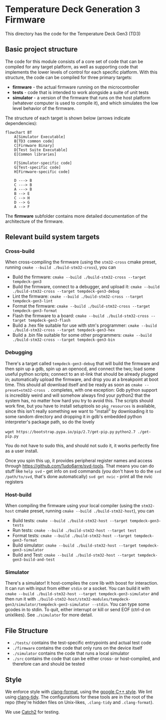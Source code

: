 # Temperature Deck Generation 3 Firmware

This directory has the code for the Temperature Deck Gen3 (TD3)

## Basic project structure

The code for this module consists of a core set of code that can be compiled for any target platform, as well as supporting code that implements the lower levels of control for each specific platform. With this structure, the code can be compiled for three primary targets:

- __firmware__ - the actual firmware running on the microcontroller
- __tests__ - code that is intended to work alongside a suite of unit tests
- __simulator__ - a version of the firmware that runs on the host platform (whatever computer is used to compile it), and which simulates the low level behavior of the firmware.

The structure of each target is shown below (arrows indicate dependencies):

```mermaid
flowchart BT
    A[Simulator Executable]
    B[TD3 common code]
    C[Firmware Binary]
    D[Test Suite Executable]
    E[Common libraries]

    F[Simulator-specific code]
    G[Test-specific code]
    H[Firmware-specific code]

    D ---> B
    C ---> B
    A ---> B
    B --> E
    C --> H
    D --> G
    A --> F
```

The __firmware__ subfolder contains more detailed documentation of the architecture of the firmware.

## Relevant build system targets

### Cross-build
When cross-compiling the firmware (using the `stm32-cross` cmake preset, running `cmake --build ./build-stm32-cross`), you can
- Build the firmware: `cmake --build ./build-stm32-cross --target tempdeck-gen3`
- Build the firmware, connect to a debugger, and upload it: `cmake --build ./build-stm32-cross --target tempdeck-gen3-debug`
- Lint the firmware: `cmake --build ./build-stm32-cross --target tempdeck-gen3-lint`
- Format the firmware: `cmake --build ./build-stm32-cross --target tempdeck-gen3-format`
- Flash the firmware to a board: `cmake --build ./build-stm32-cross --target tempdeck-gen3-flash`
- Build a .hex file suitable for use with stm's programmer: `cmake --build ./build-stm32-cross --target tempdeck-gen3-hex`
- Build a .bin file suitable for some other programmers: `cmake --build ./build-stm32-cross --target tempdeck-gen3-bin`

### Debugging
There's a target called `tempdeck-gen3-debug` that will build the firmware and then spin up a gdb, spin up an openocd, and connect the two; load some useful python scripts; connect to an st-link that should be already plugged in; automatically upload the firmware, and drop you at a breakpoint at boot time. This should all download itself and be ready as soon as `cmake --preset=stm32-cross .` completes, with one exception: Gdb python support is incredibly weird and will somehow always find your python2 that the system has, no matter how hard you try to avoid this. The scripts should work fine, but you have to install setuptools so `pkg_resources` is available, since this isn't really something we want to "install" by downloading it to some random directory and dropping it in gdb's embedded python interpreter's package path, so do the lovely

`wget https://bootstrap.pypa.io/pip/2.7/get-pip.py`
`python2.7 ./get-pip.py`

You do not have to sudo this, and should not sudo it, it works perfectly fine as a user install.

Once you spin this up, it provides peripheral register names and access through https://github.com/1udo6arre/svd-tools.
That means you can do stuff like 
`help svd` - get info on svd commands (you don't have to do the `svd /path/to/svd`, that's done automatically)
`svd get nvic` - print all the nvic registers

### Host-build
When compiling the firmware using your local compiler (using the `stm32-host` cmake preset, running `cmake --build ./build-stm32-host`), you can
- Build tests: `cmake --build ./build-stm32-host --target tempdeck-gen3-tests`
- Run tests: `cmake --build ./build-stm32-host --target test`
- Format tests: `cmake --build ./build-stm32-host --target tempdeck-gen3-format`
- Build simulator: `cmake --build ./build-stm32-host --target tempdeck-gen3-simulator` 
- Build and Test: `cmake --build ./build-stm32-host --target tempdeck-gen3-build-and-test` 

### Simulator
There's a simulator! It host-compiles the core lib with boost for interaction. It can run with input from either `stdin` or a socket. You can build it with `cmake --build ./build-stm32-host --target tempdeck-gen3-simulator` and then run it with `./build-stm32-host/stm32-modules/tempdeck-gen3/simulator/tempdeck-gen3-simulator --stdin`. You can type some gcodes in to stdin. To quit, either interrupt or kill or send EOF (ctrl-d on unixlikes). See `./simulator` for more detail.

## File Structure
- `./tests/` contains the test-specific entrypoints and actual test code
- `./firmware` contains the code that only runs on the device itself
- `./simulator` contains the code that runs a local simulator
- `./src` contains the code that can be either cross- or host-compiled, and therefore can and should be tested

## Style

We enforce style with [clang-format](https://clang.llvm.org/docs/ClangFormat.html), using the [google C++ style](https://google.github.io/styleguide/cppguide.html). We lint using [clang-tidy](https://clang.llvm.org/extra/clang-tidy/). The configurations for these tools are in the root of the repo (they're hidden files on Unix-likes, `.clang-tidy` and `.clang-format`). 

We use [Catch2](https://github.com/catchorg/Catch2) for testing.


